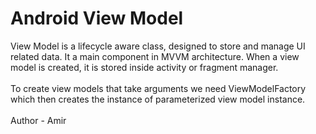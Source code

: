 # Android View Model

View Model is a lifecycle aware class, designed to store and manage UI related data. It a main component in MVVM architecture. When a view model is created, it is stored inside activity or fragment manager.
 <br><br>
To create view models that take arguments we need ViewModelFactory which then creates the instance of parameterized view model instance.
<br><br>
Author - Amir
